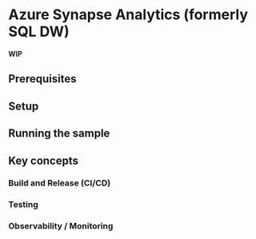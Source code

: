 # Azure Synapse Analytics (formerly SQL DW)

**WIP**

## Prerequisites

## Setup

## Running the sample

## Key concepts

### Build and Release (CI/CD)

### Testing

### Observability / Monitoring